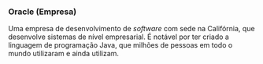 ### Oracle (Empresa)

Uma empresa de desenvolvimento de _software_ com sede na Califórnia, que desenvolve sistemas de nível empresarial. É notável por ter criado a linguagem de programação Java, que milhões de pessoas em todo o mundo utilizaram e ainda utilizam.

